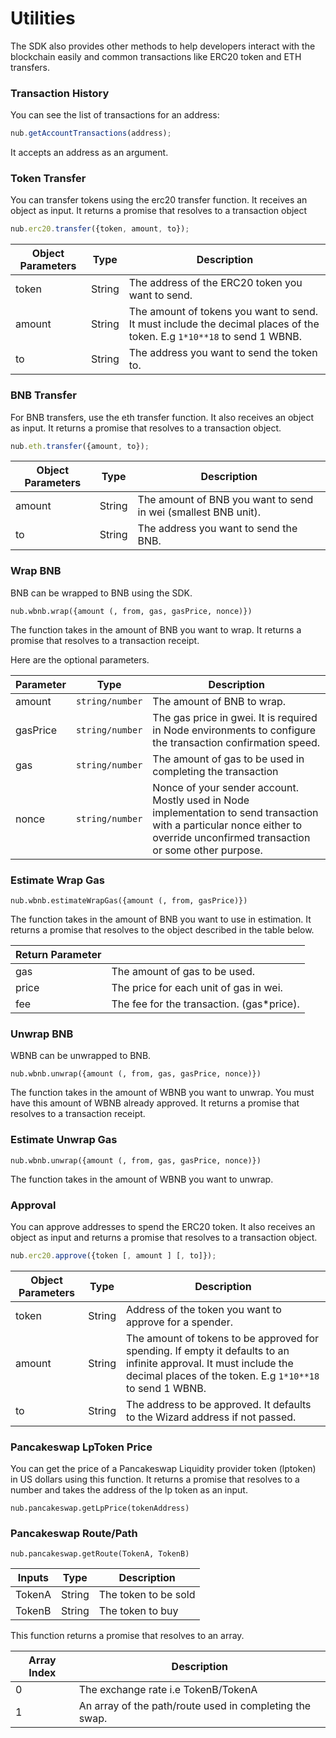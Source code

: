 # Utilities

The SDK also provides other methods to help developers interact with the blockchain easily and common transactions like ERC20 token and ETH transfers.

### Transaction History

You can see the list of transactions for an address:

```javascript
nub.getAccountTransactions(address);
```

It accepts an address as an argument.

### Token Transfer

You can transfer tokens using the erc20 transfer function. It receives an object as input. It returns a promise that resolves to a transaction object

```javascript
nub.erc20.transfer({token, amount, to});
```

| Object Parameters | Type   | Description                                                                                                            |
| ----------------- | ------ | ---------------------------------------------------------------------------------------------------------------------- |
| token             | String | The address of the ERC20 token you want to send.                                                                       |
| amount            | String | The amount of tokens you want to send. It must include the decimal places of the token. E.g `1*10**18` to send 1 WBNB. |
| to                | String | The address you want to send the token to.                                                                             |

### BNB Transfer

For BNB transfers, use the eth transfer function. It also receives an object as input. It returns a promise that resolves to a transaction object.

```javascript
nub.eth.transfer({amount, to});
```

| Object Parameters | Type   | Description                                                    |
| ----------------- | ------ | -------------------------------------------------------------- |
| amount            | String | The amount of BNB you want to send in wei (smallest BNB unit). |
| to                | String | The address you want to send the BNB.                          |

### Wrap BNB

BNB can be wrapped to BNB using the SDK.

```
nub.wbnb.wrap({amount (, from, gas, gasPrice, nonce)})
```

The function takes in the amount of BNB you want to wrap. It returns a promise that resolves to a transaction receipt.

Here are the optional parameters.

| **Parameter** | **Type**        | **Description**                                                                                                                                                                |
| ------------- | --------------- | ------------------------------------------------------------------------------------------------------------------------------------------------------------------------------ |
| amount        | `string/number` | The amount of BNB to wrap.                                                                                                                                                     |
| gasPrice      | `string/number` | The gas price in gwei. It is required in Node environments to configure the transaction confirmation speed.                                                                    |
| gas           | `string/number` | The amount of gas to  be used in completing the transaction                                                                                                                    |
| nonce         | `string/number` | Nonce of your sender account. Mostly used in Node implementation to send transaction with a particular nonce either to override unconfirmed transaction or some other purpose. |

### Estimate Wrap Gas

```
nub.wbnb.estimateWrapGas({amount (, from, gasPrice)})
```

The function takes in the amount of BNB you want to use in estimation. It returns a promise that resolves to the object described in the table below.

| Return Parameter |                                            |
| ---------------- | ------------------------------------------ |
| gas              | The amount of gas to be used.              |
| price            | The price for each unit of gas in wei.     |
| fee              | The fee for the transaction. (gas\*price). |

### Unwrap BNB

WBNB can be unwrapped to BNB.&#x20;

```
nub.wbnb.unwrap({amount (, from, gas, gasPrice, nonce)})
```

The function takes in the amount of WBNB you want to unwrap. You must have this amount of WBNB already approved. It returns a promise that resolves to a transaction receipt.

### Estimate Unwrap Gas

```
nub.wbnb.unwrap({amount (, from, gas, gasPrice, nonce)})
```

The function takes in the amount of WBNB you want to unwrap.&#x20;

### Approval

You can approve addresses to spend the ERC20 token. It also receives an object as input and returns a promise that resolves to a transaction object.

```javascript
nub.erc20.approve({token [, amount ] [, to]});
```

| Object Parameters | Type   | Description                                                                                                                                                                     |
| ----------------- | ------ | ------------------------------------------------------------------------------------------------------------------------------------------------------------------------------- |
| token             | String | Address of the token you want to approve for a spender.                                                                                                                         |
| amount            | String | The amount of tokens to be approved for spending. If empty it defaults to an infinite approval. It must include the decimal places of the token. E.g `1*10**18` to send 1 WBNB. |
| to                | String | The address to be approved. It defaults to the Wizard address if not passed.                                                                                                    |

### Pancakeswap LpToken Price

You can get the price of a Pancakeswap Liquidity provider token (lptoken) in US dollars using this function. It returns a promise that resolves to a number and takes the address of the lp token as an input.

`nub.pancakeswap.getLpPrice(tokenAddress)`

### Pancakeswap Route/Path

```
nub.pancakeswap.getRoute(TokenA, TokenB)
```

| Inputs | Type   | Description          |
| ------ | ------ | -------------------- |
| TokenA | String | The token to be sold |
| TokenB | String | The token to buy     |

This function returns a promise that resolves to an array.

| Array Index | Description                                             |
| ----------- | ------------------------------------------------------- |
| 0           | The exchange rate i.e TokenB/TokenA                     |
| 1           | An array of the path/route used in completing the swap. |
